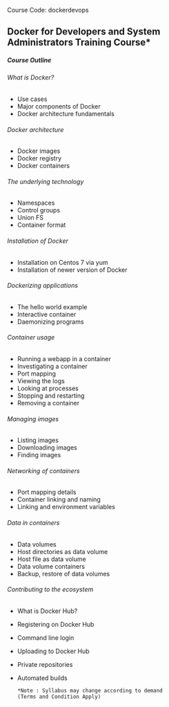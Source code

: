 Course Code: dockerdevops

## Docker for Developers and System Administrators Training Course*

##### Course Outline
###### What is Docker?
*   Use cases
*   Major components of Docker
*   Docker architecture fundamentals
###### Docker architecture
*   Docker images
*   Docker registry
*   Docker containers
###### The underlying technology
*   Namespaces
*   Control groups
*   Union FS
*   Container format
###### Installation of Docker
*   Installation on Centos 7 via yum
*   Installation of newer version of Docker
###### Dockerizing applications
*   The hello world example
*   Interactive container
*   Daemonizing programs
###### Container usage
*   Running a webapp in a container
*   Investigating a container
*   Port mapping
*   Viewing the logs
*   Looking at processes
*   Stopping and restarting
*   Removing a container
###### Managing images
*   Listing images
*   Downloading images
*   Finding images
###### Networking of containers
*   Port mapping details
*   Container linking and naming
*   Linking and environment variables
###### Data in containers
*   Data volumes
*   Host directories as data volume
*   Host file as data volume
*   Data volume containers
*   Backup, restore of data volumes
###### Contributing to the ecosystem
*   What is Docker Hub?
*   Registering on Docker Hub
*   Command line login
*   Uploading to Docker Hub
*   Private repositories
*   Automated builds

        *Note : Syllabus may change according to demand 
        (Terms and Condition Apply)
